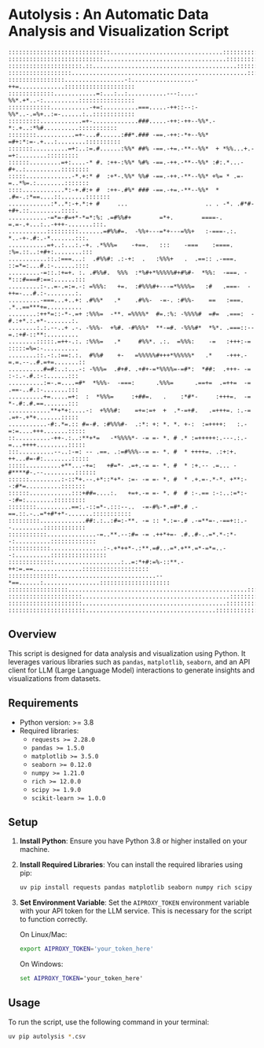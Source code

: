 # Autolysis : An Automatic Data Analysis and Visualization Script

```
:::::::::::::::::::::::::::::................................:::::::::::::::::::::::::::::
:::::::::::::::::::::::::::...................................::::::::::::::::::::::::::::
:::::::::::::::::::::.::.........................................:::::::::::::::::::::::::
::::::::::::::::::..................................................::::::::::::::::::::::
::::::::::::::::.................-:..................-++=.............::::::::::::::::::::
:::::::::::::............=:...:..:...........---:....-%%*.+*..-:..........::::::::::::::::
::::::::::::...........-+=:..........===.....-++::--:-%%*..-.=%+..:=-......:..::::::::::::
:::::::::............=+-.............###.....-++:-++--%%*.-*:.+..:*%#..........:::::::::::
::::::::...........=+-...#......:##*.### -==.-++:-*+--%%* =#+:*:=-.+...:........::::::::::
:::::::..........=+:..:=.#......:%%* ##% -==.-+=.-**--%%*  + *%%...+.-=+:........:::::::::
::::::.........=+:....-* #. :++-:%%* %#% -==.-++.-**--%%* :#:.*...-#+..:..........::::::::
:::::.............-*.+:* #  :+*-.%%* %%# -==.-++.-**--%%* +%= * .=-=..*%=.:........:::::::
::::............*:-+.#:+ #  :++-.#%* ### -==.-+=.-**--%%*  * .#=-.:*==....::.......:::::::
............:*..*:-+.*:+ #     ...                      .. . -*. .#*#-+#+.::.........::::.
...........-=*=-#=+*-*=*:%: .=#%%#+        =*+.        ====-. =.=-.+...:..-+++-.......:::.
...........:::::::::.......=#%%#=.  -%%+---=*+---=%%+   :-===-.:.  *..-+-.#:.-*.......:::.
...........=+..:...:.-+. .*%%%=    -+==.   :::    -===    :====.  :%=.::..:+#+:........:::
...........::.:===...:  .#%%#: .:-+:  .   :%%%+   .  .==:: .-===.  ::=*=:...#.:-......::::
.........-=::.:+=+. :. .#%%#.  %%%  :*%#+*%%%%%#+#%#-  *%%:  -===. -*:::#===#:==:......:::
.........:-..=-.=:=.-: =%%%:   +=.  :#%%%#+---=*%%%%=   :#   .===-  -++=-...#.:-........:.
.........-===...+..+: .#%%*   .*    .#%%-  -=-. :#%%-    ==   :===.  .*..==***+=..........
........:++*=::-*-.=+ :%%%=  -**. =%%%%*  #=.:%: -%%%%#  =#=  .===:  -#.:+*.:.+*-.......:.
........:.:.--..+ .-. -%%%-  +%#. -#%%%*  **-=#. -%%%#*  *%*. .===::--=.:+#-::**:.........
........:::::.=++-.:. :%%%=   .*     #%%*. .:.  =%%%:    -=   :+++:-= :::::=%=:-..........
........::.-:.:==:.:.  #%%#    +-   =%%%%%#+++*%%%%%*   .*    -+++.-=.=.--..#.=+=.......::
..........#=#:..:...-: -%%%=  .#+#. .+#+-=*%%%%=-=#*:  *##:  .+++- -= :-:.-.#.:-:......:::
..........:=-.=....=#*  *%%%-  -===:      .%%%=      .==+=  .=++=  -= .==-..#.:-.......:::
..........+=.....=+:  :  *%%%=     :+##=.   .    :*#*-     :+++=.  -= *-.#:.#.==.......:::
............**+*+:....-:  +%%%#:    =+=:=+  +  .*-=+#.   .=+++=. :.-= .=+-.+*+.......:::::
...........-#:.*=.:: #=-#. :#%%%#-  .:*: +: *. *. +-:  :=++++:   :.-=:=....+++.......:::::
::..........-++-.:..:**+*=   -*%%%%*- -= =- *. # .* :=+++++:.---.:.-=...++++.........:::::
:::..........--..:-=: -- .==. .:=#%%%--= =- *. #  * ++++=. .:+:+.  ++...#=-#:........:::::
:::::..........+**...-+=:   +#=*- .=+.-= =- *. #  * :+.-- .=... -#****#-.--.........::::::
::::::.........:-::*+.--.+*::*+*- :=- -= =- *. #  * .+.=-.*-*. +**:--:#*=..........:::::::
::::::............:::+##=....:.   +=+.-= =- *. #  # :-.== :-:..:=*:--:#=:........:::::::::
::::::::..........==:.-::=*-.:::--..  -=-#%-*.=#*.# .- ==.::.-..=*+#*+*-.......:::::::::::
:::::::::.............##:.:..:#=:-**. -= :: *.:=-.# .-=**=-.-==+::.--.........::::::::::::
:::::::::::..............-=..**.--:#= -= .++*+=- .#..#-..=*.*-:*--:..........:::::::::::::
::::::::::::...............:-.+*++*-.:**.=#...=*.+**.=*-=*=..--:..........::::::::::::::::
:::::::::::::...................:..=:*+#:=%-::**.-++:=.==..............:::::::::::::::::::
::::::::::::::............................--*==......:................::::::::::::::::::::
:::::::::::::::::...................................................::::::::::::::::::::::
:::::::::::::::::::::..........................................:::::::::::::::::::::::::::
:::::::::::::::::::::.........................................::::::::::::::::::::::::::::
::::::::::::::::::::::.....................................:::::::::::::::::::::::::::::::

```

## Overview
This script is designed for data analysis and visualization using Python. It leverages various libraries such as `pandas`, `matplotlib`, `seaborn`, and an API client for LLM (Large Language Model) interactions to generate insights and visualizations from datasets.

## Requirements
- Python version: >= 3.8
- Required libraries:
  - `requests >= 2.28.0`
  - `pandas >= 1.5.0`
  - `matplotlib >= 3.5.0`
  - `seaborn >= 0.12.0`
  - `numpy >= 1.21.0`
  - `rich >= 12.0.0`
  - `scipy >= 1.9.0`
  - `scikit-learn >= 1.0.0`

## Setup
1. **Install Python**: Ensure you have Python 3.8 or higher installed on your machine.
2. **Install Required Libraries**: You can install the required libraries using pip:
   ```bash
   uv pip install requests pandas matplotlib seaborn numpy rich scipy scikit-learn
   ```
3. **Set Environment Variable**: Set the `AIPROXY_TOKEN` environment variable with your API token for the LLM service. This is necessary for the script to function correctly.

   On Linux/Mac:
   ```bash
   export AIPROXY_TOKEN='your_token_here'
   ```

   On Windows:
   ```cmd
   set AIPROXY_TOKEN='your_token_here'
   ```

## Usage
To run the script, use the following command in your terminal:
```bash 
uv pip autolysis *.csv
```



